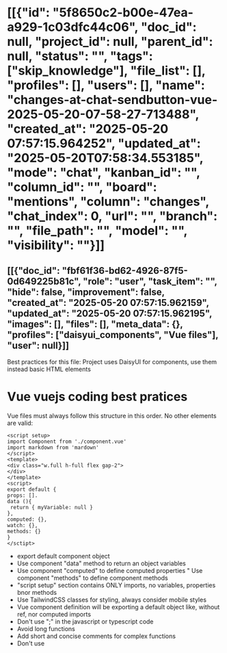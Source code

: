 # [[{"id": "5f8650c2-b00e-47ea-a929-1c03dfc44c06", "doc_id": null, "project_id": null, "parent_id": null, "status": "", "tags": ["skip_knowledge"], "file_list": [], "profiles": [], "users": [], "name": "changes-at-chat-sendbutton-vue-2025-05-20-07-58-27-713488", "created_at": "2025-05-20 07:57:15.964252", "updated_at": "2025-05-20T07:58:34.553185", "mode": "chat", "kanban_id": "", "column_id": "", "board": "mentions", "column": "changes", "chat_index": 0, "url": "", "branch": "", "file_path": "", "model": "", "visibility": ""}]]
## [[{"doc_id": "fbf61f36-bd62-4926-87f5-0d649225b81c", "role": "user", "task_item": "", "hide": false, "improvement": false, "created_at": "2025-05-20 07:57:15.962159", "updated_at": "2025-05-20 07:57:15.962195", "images": [], "files": [], "meta_data": {}, "profiles": ["daisyui_components", "Vue files"], "user": null}]]
Best practices for this file:
                  Project uses DaisyUI for components, use them instead basic HTML elements
# Vue vuejs coding best pratices
Vue files must always follow this structure in this order.
No other elements are valid:
```example vue file
<script setup>
import Component from './component.vue'
import markdown from 'mardown'
</script>
<template>
<div class="w.full h-full flex gap-2">
</div>
</template>
<script>
export default {
props: [].
data (){
 return { myVariable: null }
},
computed: {},
watch: {},
methods: {}
}
</sctipt>
```
* export default component object
* Use component "data" method to return an object variables
* Use component "computed" to define computed properties
" Use component "methods" to define component methods 
* "script setup" section contains ONLY imports, no variables, properties bnor methods
* Use TailwindCSS classes for styling, always consider mobile styles
* Vue component definition will be exporting a default object like, without ref, nor computed imports
* Don't use ";" in the javascript or typescript code
* Avoid long functions
* Add short and concise comments for complex functions
* Don't use <style> elements, use TailWindCSS classes
                  
## [[{"doc_id": "6bb6793a-7be0-4b59-aed8-35a95264474a", "role": "user", "task_item": "", "hide": false, "improvement": false, "created_at": "2025-05-20 07:57:15.962159", "updated_at": "2025-05-20 07:57:15.962195", "images": [], "files": [], "meta_data": {}, "profiles": [], "user": null}]]

              Apply codx comments and rewrite full content.
              Return only the content without any further decoration or comments.
              Do not surround response with '```' marks, just content.
              Remove codx comments from the final version. 
              Do not return the <document> tags.
              
## [[{"doc_id": "031adacb-276c-47f4-9d8c-108ad49093fb", "role": "user", "task_item": "", "hide": false, "improvement": false, "created_at": "2025-05-20 07:57:15.962159", "updated_at": "2025-05-20 07:57:15.962195", "images": [], "files": [], "meta_data": {}, "profiles": [], "user": null}]]

                      Given this document:
                      <document>
                      
                      
@codx-ok, please-wait...: convert to vue component

A button (class="btn") composed by a dropdown 


<div class="dropdown dropdown-top dropdown-end">
  <div tabindex="0" role="button" class="btn m-1">Click</div>
  <ul tabindex="0" class="dropdown-content menu bg-base-100 rounded-box z-[1] w-52 p-2 shadow">
    <li><a>Item 1</a></li>
    <li><a>Item 2</a></li>
  </ul>
</div>


and the Send icon <i class="fa-solid fa-paper-plane"></i>


The dropdown will be a user selector, by default $user


getUsers() {
    return [this.$user, ...this.$projects.profiles]
}


will emit "send" event with the selected user
                      
                      </document>
                      
                      User has added these comments:
                      <comments>
                      @codx-ui User commented in line 1: convert to vue component
                      </comments>
                      
## [[{"doc_id": "6cdb24a8-7ba4-40c9-b862-312e4d1c88cc", "role": "assistant", "task_item": "", "hide": false, "improvement": false, "created_at": "2025-05-20 07:57:15.962159", "updated_at": "2025-05-20 07:57:15.962195", "images": [], "files": [], "meta_data": {"time_taken": 6.836974382400513, "first_chunk_time_taken": 4.103541612625122, "model": "gpt-4o"}, "profiles": [], "user": null}]]
<script setup>
import { ref, computed } from 'vue'
import { mapState } from 'vuex'
</script>

<template>
  <div class="dropdown dropdown-top dropdown-end">
    <div tabindex="0" role="button" class="btn m-1" @click="toggleDropdown">Click</div>
    <ul v-if="isOpen" tabindex="0" class="dropdown-content menu bg-base-100 rounded-box z-[1] w-52 p-2 shadow">
      <li v-for="user in usersList" :key="user.id" @click="selectUser(user)">
        <a>{{ user.name }}</a>
      </li>
    </ul>
  </div>
  <i class="fa-solid fa-paper-plane" @click="sendSelectedUser"></i>
</template>

<script>
export default {
  data() {
    return {
      isOpen: false,
      selectedUser: this.$user
    }
  },
  computed: {
    ...mapState({
      users: state => [state.user, ...state.projects.profiles]
    }),
    usersList() {
      return this.users
    }
  },
  methods: {
    toggleDropdown() {
      this.isOpen = !this.isOpen
    },
    selectUser(user) {
      this.selectedUser = user
      this.toggleDropdown()
    },
    sendSelectedUser() {
      this.$emit('send', this.selectedUser)
    }
  }
}
</script>